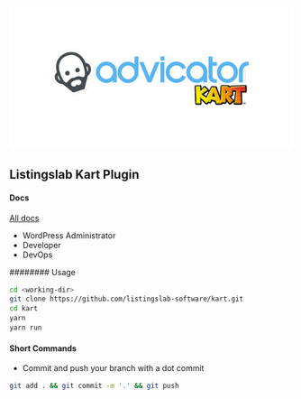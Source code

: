 ![Listingslab Kart Plugin ](./docs/media/Kart_640.png)

## Listingslab Kart Plugin 

#### Docs
[All docs](./docs)
- WordPress Administrator
- Developer
- DevOps

######## Usage
```bash
cd <working-dir>
git clone https://github.com/listingslab-software/kart.git
cd kart
yarn
yarn run
```
#### Short Commands

- Commit and push your branch with a dot commit

```bash
git add . && git commit -m '.' && git push
```